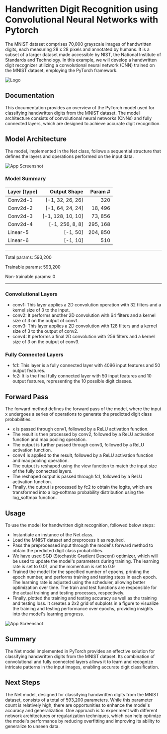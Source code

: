
# Handwritten Digit Recognition using Convolutional Neural Networks with Pytorch

The MNIST dataset comprises 70,000 grayscale images of handwritten digits, each measuring 28 x 28 pixels and annotated by humans. It is a subset of a larger dataset made accessible by NIST, the National Institute of Standards and Technology. In this example, we will develop a handwritten digit recognizer utilizing a convolutional neural network (CNN) trained on the MNIST dataset, employing the PyTorch framework.


![Logo](https://dev-to-uploads.s3.amazonaws.com/uploads/articles/th5xamgrr6se0x5ro4g6.png)


## Documentation

This documentation provides an overview of the PyTorch model used for classifying handwritten digits from the MNIST dataset. The model architecture consists of convolutional neural networks (CNNs) and fully connected layers, which are designed to achieve accurate digit recognition.


## Model Architecture

The model, implemented in the Net class, follows a sequential structure that defines the layers and operations performed on the input data.

![App Screenshot](https://via.placeholder.com/468x300?text=App+Screenshot+Here)

### Model Summary

| Layer (type) | Output Shape | Param #  |
| ------------- |-------------:| -----:|
| Conv2d-1 | [-1, 32, 26, 26] | 320 |
| Conv2d-2 | [-1, 64, 24, 24] | 18, 496 |
| Conv2d-3 | [-1, 128, 10, 10] | 73, 856 |
| Conv2d-4 | [-1, 256, 8, 8] | 295, 168|
| Linear-5 | [-1, 50] | 204, 850 |
| Linear-6 | [-1, 10]  | 510 |

--------

Total params: 593,200

Trainable params: 593,200

Non-trainable params: 0

--------




### Convolutional Layers
- conv1: This layer applies a 2D convolution operation with 32 filters and a kernel size of 3 to the input.
- conv2: It performs another 2D convolution with 64 filters and a kernel size of 3 on the output of conv1.
- conv3: This layer applies a 2D convolution with 128 filters and a kernel size of 3 to the output of conv2.
- conv4: It performs a final 2D convolution with 256 filters and a kernel size of 3 on the output of conv3.


### Fully Connected Layers
- fc1: This layer is a fully connected layer with 4096 input features and 50 output features.
- fc2: It is the final fully connected layer with 50 input features and 10 output features, representing the 10 possible digit classes.

## Forward Pass
The forward method defines the forward pass of the model, where the input x undergoes a series of operations to generate the predicted digit class probabilities.

- x is passed through conv1, followed by a ReLU activation function.
- The result is then processed by conv2, followed by a ReLU activation function and max pooling operation.
- The output is further passed through conv3, followed by a ReLU activation function.
- conv4 is applied to the result, followed by a ReLU activation function and max pooling operation.
- The output is reshaped using the view function to match the input size of the fully connected layers.
- The reshaped output is passed through fc1, followed by a ReLU activation function.
- Finally, the output is processed by fc2 to obtain the logits, which are transformed into a log-softmax probability distribution using the log_softmax function.

## Usage

To use the model for handwritten digit recognition, followed below steps:

- Instantiate an instance of the Net class.
- Load the MNIST dataset and preprocess it as required.
- Pass the preprocessed input through the model's forward method to obtain the predicted digit class probabilities.
- We have used SGD (Stochastic Gradient Descent) optimizer, which will be used to update the model's parameters during training. The learning rate is set to 0.01, and the momentum is set to 0.9
- Trained the model for the specified number of epochs, printing the epoch number, and performs training and testing steps in each epoch. The learning rate is adjusted using the scheduler, allowing better optimization over time. The train and test functions are responsible for the actual training and testing processes, respectively.
- Finally, plotted the training and testing accuracy as well as the training and testing loss. It creates a 2x2 grid of subplots in a figure to visualize the training and testing performance over epochs, providing insights into the model's learning progress.
    
![App Screenshot](https://via.placeholder.com/468x300?text=App+Screenshot+Here)

## Summary
The Net model implemented in PyTorch provides an effective solution for classifying handwritten digits from the MNIST dataset. 
Its combination of convolutional and fully connected layers allows it to learn and recognize intricate patterns in the input images, enabling accurate digit classification.

## Next Steps
The Net model, designed for classifying handwritten digits from the MNIST dataset, consists of a total of 593,200 parameters. While this parameter count is relatively high, there are opportunities to enhance the model's accuracy and generalization. One approach is to experiment with different network architectures or regularization techniques, which can help optimize the model's performance by reducing overfitting and improving its ability to generalize to unseen data.
